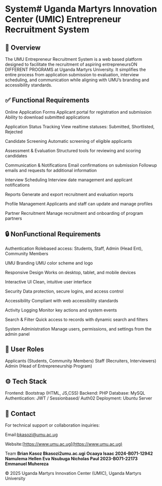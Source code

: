 # System# Uganda Martyrs Innovation Center (UMIC) Entrepreneur Recruitment System

## 🧩 Overview

The UMU Entrepreneur Recruitment System is a web based platform designed to facilitate the recruitment of aspiring entrepreneursON DIFFERENT PROGRAMS at Uganda Martyrs University. It simplifies the entire process from application submission to evaluation, interview scheduling, and communication while aligning with UMU’s branding and accessibility standards.

## ✅ Functional Requirements

 Online Application Forms
   Applicant portal for registration and submission
   Ability to download submitted applications

 Application Status Tracking
   View realtime statuses: Submitted, Shortlisted, Rejected

 Candidate Screening
   Automatic screening of eligible applicants

 Assessment & Evaluation
   Structured tools for reviewing and scoring candidates

 Communication & Notifications
   Email confirmations on submission
   Followup emails and requests for additional information

 Interview Scheduling
   Interview date management and applicant notifications

 Reports
   Generate and export recruitment and evaluation reports

 Profile Management
   Applicants and staff can update and manage profiles

 Partner Recruitment
   Manage recruitment and onboarding of program partners



## 🔒 NonFunctional Requirements

 Authentication
   Rolebased access: Students, Staff, Admin (Head Ent), Community Members

 UMU Branding
   UMU color scheme and logo

 Responsive Design
   Works on desktop, tablet, and mobile devices

 Interactive UI
   Clean, intuitive user interface

 Security
   Data protection, secure logins, and access control

 Accessibility
   Compliant with web accessibility standards

 Activity Logging
   Monitor key actions and system events

 Search & Filter
   Quick access to records with dynamic search and filters

 System Administration
   Manage users, permissions, and settings from the admin panel

## 👥 User Roles

 Applicants (Students, Community Members)
 Staff (Recruiters, Interviewers)
 Admin (Head of Entrepreneurship Program)


## ⚙️ Tech Stack

 Frontend: Bootstrap (HTML, JS,CSS)
 Backend: PHP 
 Database: MySQL 
 Authentication: JWT / Sessionbased/ Auth02
 Deployment: Ubuntu Server


## 📩 Contact

For technical support or collaboration inquiries:

Email:bkasozi@umu.ac.ug  

Website:[https://www.umu.ac.ug](https://www.umu.ac.ug)

Team
**Brian Kasoz Bkasozi2umu.ac.ugi**
**Ocaaya Isaac 2024-B071-12942**
**Namulema Hellen Eva**
**Nsubuga Nicholas Paul 2023-BO71-22173**
**Emmanuel Muhereza**

© 2025 Uganda Martyrs Innovation Center (UMIC), Uganda Martyrs University

